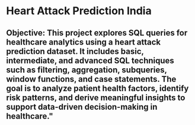 # Heart Attack Prediction India
## Objective:    This project explores SQL queries for healthcare analytics using a heart attack prediction dataset. It includes basic, intermediate, and advanced SQL techniques such as filtering, aggregation, subqueries, window functions, and case statements. The goal is to analyze patient health factors, identify risk patterns, and derive meaningful insights to support data-driven decision-making in healthcare."
